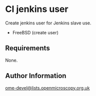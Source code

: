 CI jenkins user
=============

Create jenkins user for Jenkins slave use.

- FreeBSD (create user)

Requirements
------------

None.

Author Information
------------------

ome-devel@lists.openmicroscopy.org.uk
